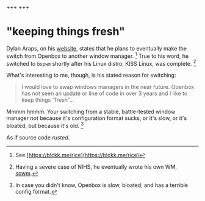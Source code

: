 +++
+++

# "keeping things fresh"

Dylan Araps, on his [website](blckk.me), states that he plans to eventually
make the switch from Openbox to another window manager. [^1] True to his
word, he switched to `bspwm` shortly after his Linux distro, KISS Linux, was
complete. [^2]

What's interesting to me, though, is his stated reason for switching:

> I would love to swap windows managers in the near future. Openbox
> has not seen an update or line of code in over 3 years and I
> like to keep things “fresh”...

Mmmm hmmm. Your switching from a stable, battle-tested window manager
not because it's configuration format sucks, or it's slow, or it's
bloated, but because it's old. [^3]

As if source code *rusted*.

[^1]: See [https://blckk.me/rice](https://blckk.me/rice)
[^2]: Having a severe case of NIHS, he eventually wrote his own WM, [sowm](https://github.com/dylanaraps/sowm).
[^3]: In case you didn't know, Openbox is slow, bloated, and has a terrible config format.
